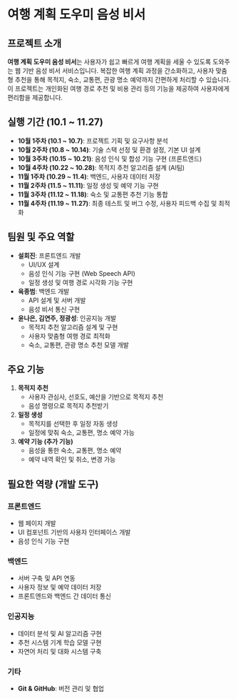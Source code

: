 # 여행 계획 도우미 음성 비서

## 프로젝트 소개
**여행 계획 도우미 음성 비서**는 사용자가 쉽고 빠르게 여행 계획을 세울 수 있도록 도와주는 웹 기반 음성 비서 서비스입니다.
복잡한 여행 계획 과정을 간소화하고, 사용자 맞춤형 추천을 통해 목적지, 숙소, 교통편, 관광 명소 예약까지 간편하게 처리할 수 있습니다.
이 프로젝트는 개인화된 여행 경로 추천 및 비용 관리 등의 기능을 제공하여 사용자에게 편리함을 제공합니다.

## 실행 기간 (10.1 ~ 11.27)
- **10월 1주차 (10.1 ~ 10.7)**: 프로젝트 기획 및 요구사항 분석
- **10월 2주차 (10.8 ~ 10.14)**: 기술 스택 선정 및 환경 설정, 기본 UI 설계
- **10월 3주차 (10.15 ~ 10.21)**: 음성 인식 및 합성 기능 구현 (프론트엔드)
- **10월 4주차 (10.22 ~ 10.28)**: 목적지 추천 알고리즘 설계 (AI팀)
- **11월 1주차 (10.29 ~ 11.4)**: 백엔드, 사용자 데이터 저장
- **11월 2주차 (11.5 ~ 11.11)**: 일정 생성 및 예약 기능 구현
- **11월 3주차 (11.12 ~ 11.18)**: 숙소 및 교통편 추천 기능 통합
- **11월 4주차 (11.19 ~ 11.27)**: 최종 테스트 및 버그 수정, 사용자 피드백 수집 및 최적화

## 팀원 및 주요 역할
- **설희진**: 프론트엔드 개발
  - UI/UX 설계
  - 음성 인식 기능 구현 (Web Speech API)
  - 일정 생성 및 여행 경로 시각화 기능 구현
- **육종범**: 백엔드 개발
  - API 설계 및 서버 개발
  - 음성 비서 통신 구현
- **윤나은, 김연주, 정광성**: 인공지능 개발
  - 목적지 추천 알고리즘 설계 및 구현
  - 사용자 맞춤형 여행 경로 최적화
  - 숙소, 교통편, 관광 명소 추천 모델 개발

## 주요 기능
1. **목적지 추천**
   - 사용자 관심사, 선호도, 예산을 기반으로 목적지 추천
   - 음성 명령으로 목적지 추천받기
2. **일정 생성**
   - 목적지를 선택한 후 일정 자동 생성
   - 일정에 맞춰 숙소, 교통편, 명소 예약 가능
3. **예약 기능 (추가 기능)**
   - 음성을 통한 숙소, 교통편, 명소 예약
   - 예약 내역 확인 및 취소, 변경 가능

## 필요한 역량 (개발 도구)
### 프론트엔드
- 웹 페이지 개발
- UI 컴포넌트 기반의 사용자 인터페이스 개발
- 음성 인식 기능 구현

### 백엔드
- 서버 구축 및 API 연동
- 사용자 정보 및 예약 데이터 저장
- 프론트엔드와 백엔드 간 데이터 통신

### 인공지능
- 데이터 분석 및 AI 알고리즘 구현
- 추천 시스템 기계 학습 모델 구현
- 자연어 처리 및 대화 시스템 구축

### 기타
- **Git & GitHub**: 버전 관리 및 협업
